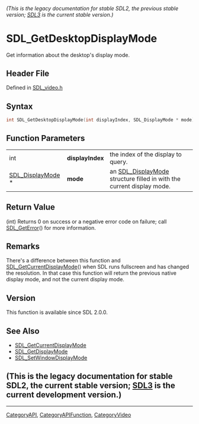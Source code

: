 ###### (This is the legacy documentation for stable SDL2, the previous stable version; [SDL3](https://wiki.libsdl.org/SDL3/) is the current stable version.)
# SDL_GetDesktopDisplayMode

Get information about the desktop's display mode.

## Header File

Defined in [SDL_video.h](https://github.com/libsdl-org/SDL/blob/SDL2/include/SDL_video.h)

## Syntax

```c
int SDL_GetDesktopDisplayMode(int displayIndex, SDL_DisplayMode * mode);
```

## Function Parameters

|                                      |                  |                                                                                          |
| ------------------------------------ | ---------------- | ---------------------------------------------------------------------------------------- |
| int                                  | **displayIndex** | the index of the display to query.                                                       |
| [SDL_DisplayMode](SDL_DisplayMode) * | **mode**         | an [SDL_DisplayMode](SDL_DisplayMode) structure filled in with the current display mode. |

## Return Value

(int) Returns 0 on success or a negative error code on failure; call
[SDL_GetError](SDL_GetError)() for more information.

## Remarks

There's a difference between this function and
[SDL_GetCurrentDisplayMode](SDL_GetCurrentDisplayMode)() when SDL runs
fullscreen and has changed the resolution. In that case this function will
return the previous native display mode, and not the current display mode.

## Version

This function is available since SDL 2.0.0.

## See Also

- [SDL_GetCurrentDisplayMode](SDL_GetCurrentDisplayMode)
- [SDL_GetDisplayMode](SDL_GetDisplayMode)
- [SDL_SetWindowDisplayMode](SDL_SetWindowDisplayMode)


## (This is the legacy documentation for stable SDL2, the current stable version; [SDL3](https://wiki.libsdl.org/SDL3/) is the current development version.)



----
[CategoryAPI](CategoryAPI), [CategoryAPIFunction](CategoryAPIFunction), [CategoryVideo](CategoryVideo)

